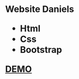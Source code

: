 # Website Daniels <ul> <li>Html</li> <li>Css</li> <li>Bootstrap</li> </ul> <a href="https://fakhrbasha.github.io/Daniels/">DEMO</a>

